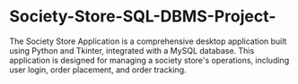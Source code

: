 # Society-Store-SQL-DBMS-Project-
The Society Store Application is a comprehensive desktop application built using Python and Tkinter, integrated with a MySQL database. This application is designed for managing a society store's operations, including user login, order placement, and order tracking.
